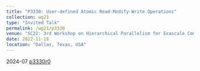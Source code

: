 ```yaml
---
title: "P3330: User-defined Atomic Read-Modify-Write Operations"
collection: wg21
type: "Invited Talk"
permalink: /wg21/p3330
venue: "SC22: 3rd Workshop on Hierarchical Parallelism for Exascale Computing (HiPar)"
date: 2022-11-18
location: "Dallas, Texas, USA"
---
```


2024-07
[p3330r0](https://www.open-std.org/jtc1/sc22/wg21/docs/papers/2024/p3330r0.html)
